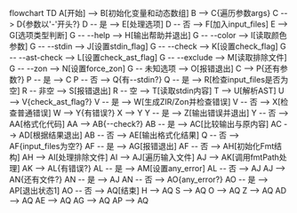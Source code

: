 flowchart TD
    A[开始] --> B[初始化变量和动态数组]
    B --> C{遍历参数args}
    C --> D{参数以'-'开头?}
    D -- 是 --> E[处理选项]
    D -- 否 --> F[加入input_files]
    E --> G[选项类型判断]
    G -- --help --> H[输出帮助并退出]
    G -- --color --> I[读取颜色参数]
    G -- --stdin --> J[设置stdin_flag]
    G -- --check --> K[设置check_flag]
    G -- --ast-check --> L[设置check_ast_flag]
    G -- --exclude --> M[读取排除文件]
    G -- --zon --> N[设置force_zon]
    G -- 未知选项 --> O[报错退出]
    C --> P{还有参数?}
    P -- 是 --> C
    P -- 否 --> Q{有--stdin?}
    Q -- 是 --> R[检查input_files是否为空]
    R -- 非空 --> S[报错退出]
    R -- 空 --> T[读取stdin内容]
    T --> U[解析AST]
    U --> V{check_ast_flag?}
    V -- 是 --> W[生成ZIR/Zon并检查错误]
    V -- 否 --> X[检查普通错误]
    W --> Y{有错误?}
    X --> Y
    Y -- 是 --> Z[输出错误并退出]
    Y -- 否 --> AA[格式化代码]
    AA --> AB{--check?}
    AB -- 是 --> AC[比较输出与原内容]
    AC --> AD[根据结果退出]
    AB -- 否 --> AE[输出格式化结果]
    Q -- 否 --> AF{input_files为空?}
    AF -- 是 --> AG[报错退出]
    AF -- 否 --> AH[初始化Fmt结构]
    AH --> AI[处理排除文件]
    AI --> AJ[遍历输入文件]
    AJ --> AK[调用fmtPath处理]
    AK --> AL{有错误?}
    AL -- 是 --> AM[设置any_error]
    AL -- 否 --> AJ
    AJ --> AN{还有文件?}
    AN -- 是 --> AJ
    AN -- 否 --> AO{any_error?}
    AO -- 是 --> AP[退出状态1]
    AO -- 否 --> AQ[结束]
    H --> AQ
    S --> AQ
    O --> AQ
    Z --> AQ
    AD --> AQ
    AE --> AQ
    AG --> AQ
    AP --> AQ
